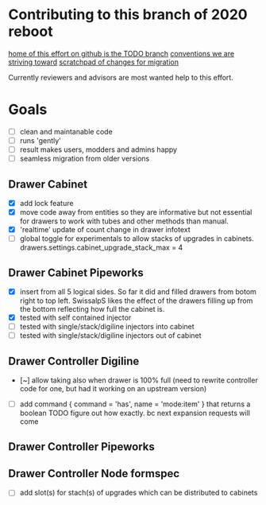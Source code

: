 Contributing to this branch of 2020 reboot
=============================================
[home of this effort on github is the TODO branch](https://SwissalpS.github.com/drawers/branch/)
[conventions we are striving toward](conventions.md)
[scratchpad of changes for migration](rewriteChanges.md)

Currently reviewers and advisors are most wanted help to this effort.

Goals
=========
* [ ] clean and maintanable code
* [ ] runs 'gently'
* [ ] result makes users, modders and admins happy
* [ ] seamless migration from older versions

Drawer Cabinet
----------------
* [x] add lock feature
* [x] move code away from entities so they are informative but not essential
    for drawers to work with tubes and other methods than manual.
* [x] 'realtime' update of count change in drawer infotext
* [ ] global toggle for experimentals to allow stacks of upgrades in cabinets. drawers.settings.cabinet_upgrade_stack_max = 4

Drawer Cabinet Pipeworks
-------------------------
* [x] insert from all 5 logical sides. So far it did and filled drawers from
    botom right to top left. SwissalpS likes the effect of the drawers filling
    up from the bottom reflecting how full the cabinet is.
* [x] tested with self contained injector
* [ ] tested with single/stack/digiline injectors into cabinet
* [ ] tested with single/stack/digiline injectors out of cabinet

Drawer Controller Digiline
-----------------------------
* [~] allow taking also when drawer is 100% full (need to rewrite controller code for one, but had it working on an upstream version)
* [ ] add command { command = 'has', name = 'mode:item' } that returns a boolean TODO figure out how exactly. bc next expansion requests will come

Drawer Controller Pipeworks
-----------------------------

Drawer Controller Node formspec
--------------------------------
* [ ] add slot(s) for stach(s) of upgrades which can be distributed to cabinets


